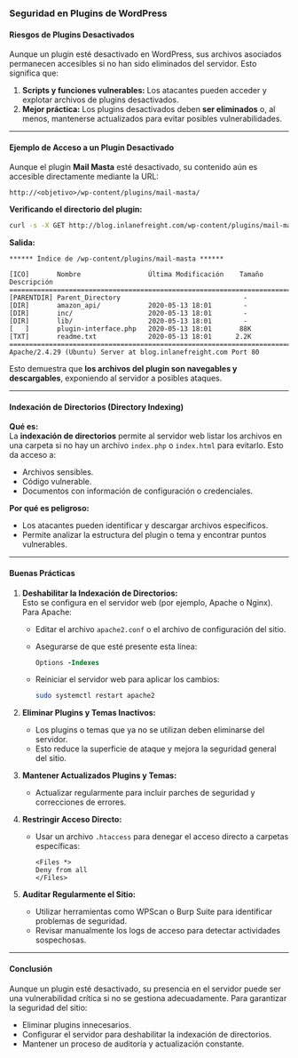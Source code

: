 ### **Seguridad en Plugins de WordPress**

#### **Riesgos de Plugins Desactivados**

Aunque un plugin esté desactivado en WordPress, sus archivos asociados permanecen accesibles si no han sido eliminados del servidor. Esto significa que:

1. **Scripts y funciones vulnerables:** Los atacantes pueden acceder y explotar archivos de plugins desactivados.
2. **Mejor práctica:** Los plugins desactivados deben **ser eliminados** o, al menos, mantenerse actualizados para evitar posibles vulnerabilidades.

---

#### **Ejemplo de Acceso a un Plugin Desactivado**

Aunque el plugin **Mail Masta** esté desactivado, su contenido aún es accesible directamente mediante la URL:

```plaintext
http://<objetivo>/wp-content/plugins/mail-masta/
```

**Verificando el directorio del plugin:**

```bash
curl -s -X GET http://blog.inlanefreight.com/wp-content/plugins/mail-masta/ | html2text
```

**Salida:**

```plaintext
****** Índice de /wp-content/plugins/mail-masta ******

[ICO]       Nombre                 Última Modificación    Tamaño  Descripción
============================================================================
[PARENTDIR] Parent_Directory                               -
[DIR]       amazon_api/            2020-05-13 18:01        -
[DIR]       inc/                   2020-05-13 18:01        -
[DIR]       lib/                   2020-05-13 18:01        -
[   ]       plugin-interface.php   2020-05-13 18:01       88K
[TXT]       readme.txt             2020-05-13 18:01      2.2K
============================================================================
Apache/2.4.29 (Ubuntu) Server at blog.inlanefreight.com Port 80
```

Esto demuestra que **los archivos del plugin son navegables y descargables**, exponiendo al servidor a posibles ataques.

---

#### **Indexación de Directorios (Directory Indexing)**

**Qué es:**  
La **indexación de directorios** permite al servidor web listar los archivos en una carpeta si no hay un archivo `index.php` o `index.html` para evitarlo. Esto da acceso a:

- Archivos sensibles.
- Código vulnerable.
- Documentos con información de configuración o credenciales.

**Por qué es peligroso:**

- Los atacantes pueden identificar y descargar archivos específicos.
- Permite analizar la estructura del plugin o tema y encontrar puntos vulnerables.

---

#### **Buenas Prácticas**

1. **Deshabilitar la Indexación de Directorios:**  
    Esto se configura en el servidor web (por ejemplo, Apache o Nginx). Para Apache:
    
    - Editar el archivo `apache2.conf` o el archivo de configuración del sitio.
    - Asegurarse de que esté presente esta línea:
        
        ```apache
        Options -Indexes
        ```
        
    - Reiniciar el servidor web para aplicar los cambios:
        
        ```bash
        sudo systemctl restart apache2
        ```
        
2. **Eliminar Plugins y Temas Inactivos:**
    
    - Los plugins o temas que ya no se utilizan deben eliminarse del servidor.
    - Esto reduce la superficie de ataque y mejora la seguridad general del sitio.
3. **Mantener Actualizados Plugins y Temas:**
    
    - Actualizar regularmente para incluir parches de seguridad y correcciones de errores.
4. **Restringir Acceso Directo:**
    
    - Usar un archivo `.htaccess` para denegar el acceso directo a carpetas específicas:
        
        ```plaintext
        <Files *>
        Deny from all
        </Files>
        ```
        
5. **Auditar Regularmente el Sitio:**
    
    - Utilizar herramientas como WPScan o Burp Suite para identificar problemas de seguridad.
    - Revisar manualmente los logs de acceso para detectar actividades sospechosas.

---

#### **Conclusión**

Aunque un plugin esté desactivado, su presencia en el servidor puede ser una vulnerabilidad crítica si no se gestiona adecuadamente. Para garantizar la seguridad del sitio:

- Eliminar plugins innecesarios.
- Configurar el servidor para deshabilitar la indexación de directorios.
- Mantener un proceso de auditoría y actualización constante.